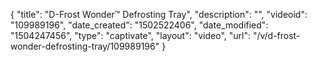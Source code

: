 {
    "title": "D-Frost Wonder&trade; Defrosting Tray",
    "description": "",
    "videoid": "109989196",
    "date_created": "1502522406",
    "date_modified": "1504247456",
    "type": "captivate",
    "layout": "video",
    "url": "\/v\/d-frost-wonder-defrosting-tray\/109989196"
}